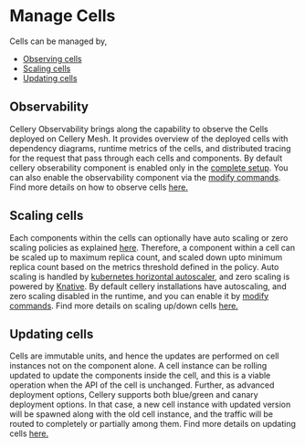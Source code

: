 # Manage Cells 
Cells can be managed by,
 * [Observing cells](#observability)
 * [Scaling cells](#scaling-cells) 
 * [Updating cells](#updating-cells)
 
 ## Observability 
Cellery Observability brings along the capability to observe the Cells deployed on Cellery Mesh. It provides overview of 
the deployed cells with dependency diagrams, runtime metrics of the cells, and distributed tracing for the request that 
pass through each cells and components. By default cellery obserability component is enabled only in the 
[complete setup](installation-options.md#basic-vs-complete-installations). You can also enable the observability component 
via the [modify commands](setup/modify-setup.md). Find more details on how to observe cells [here.](cellery-observability.md)

## Scaling cells
Each components within the cells can optionally have auto scaling or zero scaling policies as explained [here](cellery-syntax.md#autoscaling). 
Therefore, a component within a cell can be scaled up to maximum replica count, and scaled down upto minimum replica count based on the metrics 
threshold defined in the policy. Auto scaling is handled by 
[kubernetes horizontal autoscaler](https://kubernetes.io/docs/tasks/run-application/horizontal-pod-autoscale/), and 
zero scaling is powered by [Knative](https://knative.dev/v0.6-docs/). By default cellery installations have autoscaling, 
and zero scaling disabled in the runtime, and you can enable it by [modify commands](setup/modify-setup.md#enabledisable-autoscaling). 
Find more details on scaling up/down cells [here.](cell-scaling.md)

## Updating cells
Cells are immutable units, and hence the updates are performed on cell instances not on the component alone. A cell 
instance can be rolling updated to update the components inside the cell, and this is a viable operation when the API of the cell is unchanged. 
Further, as advanced deployment options, Cellery supports both blue/green and canary deployment options. In that case, a new cell instance with updated 
version will be spawned along with the old cell instance, and the traffic will be routed to completely or partially among them. 
Find more details on updating cells [here.](cell-update-and-adv-deployment.md)
